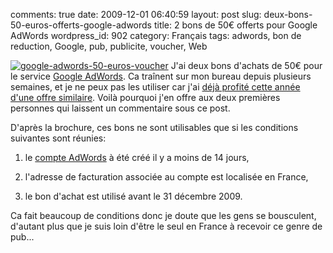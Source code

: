 comments: true
date: 2009-12-01 06:40:59
layout: post
slug: deux-bons-50-euros-offerts-google-adwords
title: 2 bons de 50€ offerts pour Google AdWords
wordpress_id: 902
category: Français
tags: adwords, bon de reduction, Google, pub, publicite, voucher, Web

[![google-adwords-50-euros-voucher](http://kevin.deldycke.com/wp-content/uploads/2009/12/google-adwords-50-euros-voucher-150x150.jpg)](http://kevin.deldycke.com/wp-content/uploads/2009/12/google-adwords-50-euros-voucher.jpg) J'ai deux bons d'achats de 50€ pour le service [Google AdWords](http://fr.wikipedia.org/wiki/AdWords). Ca traînent sur mon bureau depuis plusieurs semaines, et je ne peux pas les utiliser car j'ai [déjà profité cette année d'une offre similaire](http://twitter.com/kdeldycke/status/3169290268). Voilà pourquoi j'en offre aux deux premières personnes qui laissent un commentaire sous ce post.

D'après la brochure, ces bons ne sont utilisables que si les conditions suivantes sont réunies:

  1. le [compte AdWords](http://www.google.fr/AdWord) à été créé il y a moins de 14 jours,

  2. l'adresse de facturation associée au compte est localisée en France,

  3. le bon d'achat est utilisé avant le 31 décembre 2009.

Ca fait beaucoup de conditions donc je doute que les gens se bousculent, d'autant plus que je suis loin d'être le seul en France à recevoir ce genre de pub...
